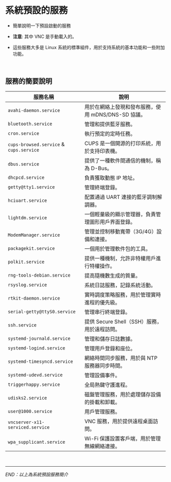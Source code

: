 # 系統預設的服務

- 簡單說明一下預設啟動的服務

- **注意**: 其中 VNC 是手動載入的。

- 這些服務大多是 Linux 系統的標準組件，用於支持系統的基本功能和一些附加功能。

<br>

## 服務的簡要說明

| 服務名稱                                    | 說明                                                |
| ------------------------------------------- | --------------------------------------------------- |
| `avahi-daemon.service`                    | 用於在網絡上發現和發布服務，使用 mDNS/DNS-SD 協議。 |
| `bluetooth.service`                       | 管理和提供藍牙服務。                                |
| `cron.service`                            | 執行預定的定時任務。                                |
| `cups-browsed.service` & `cups.service` | CUPS 是一個開源的打印系統，用於支持印表機。         |
| `dbus.service`                            | 提供了一種軟件間通信的機制，稱為 D-Bus。            |
| `dhcpcd.service`                          | 負責獲取動態 IP 地址。                              |
| `getty@tty1.service`                      | 管理終端登錄。                                      |
| `hciuart.service`                         | 配置通過 UART 連接的藍牙調制解調器。                |
| `lightdm.service`                         | 一個輕量級的顯示管理器，負責管理圖形用戶界面登錄。  |
| `ModemManager.service`                    | 管理並控制移動寬帶（3G/4G）設備和連接。             |
| `packagekit.service`                      | 一個用於管理軟件包的工具。                          |
| `polkit.service`                          | 提供一種機制，允許非特權用戶進行特權操作。          |
| `rng-tools-debian.service`                | 提高隨機數生成的質量。                              |
| `rsyslog.service`                         | 系統日誌服務，記錄系統活動。                        |
| `rtkit-daemon.service`                    | 實時調度策略服務，用於管理實時進程的優先級。        |
| `serial-getty@ttyS0.service`              | 管理串行終端登錄。                                  |
| `ssh.service`                             | 提供 Secure Shell（SSH）服務，用於遠程訪問。        |
| `systemd-journald.service`                | 管理和儲存日誌數據。                                |
| `systemd-logind.service`                  | 管理用戶登錄和座位。                                |
| `systemd-timesyncd.service`               | 網絡時間同步服務，用於與 NTP 服務器同步時間。       |
| `systemd-udevd.service`                   | 管理設備事件。                                      |
| `triggerhappy.service`                    | 全局熱鍵守護進程。                                  |
| `udisks2.service`                         | 磁盤管理服務，用於處理儲存設備的掛載和卸載。        |
| `user@1000.service`                       | 用戶管理服務。                                      |
| `vncserver-x11-serviced.service`          | VNC 服務，用於提供遠程桌面訪問。                    |
| `wpa_supplicant.service`                  | Wi-Fi 保護設置客戶端，用於管理無線網絡連接。        |

<br>

---

_END：以上為系統預設服務簡介_
